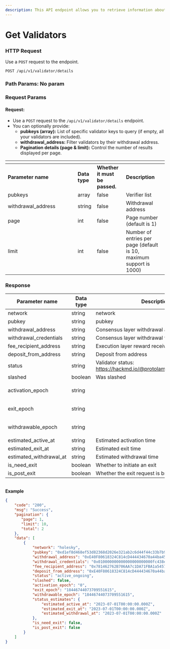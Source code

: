 ```yaml
---
description: This API endpoint allows you to retrieve information about your validators.
---
```


# Get Validators

### **HTTP Request**

Use a `POST` request to the endpoint.

```HTTP
POST /api/v1/validator/details
```

### **Path Params:** No param 

### **Request Params**

#### **Request:**

* Use a `POST` request to the `/api/v1/validator/details` endpoint.
* You can optionally provide:
  * **pubkeys (array):** List of specific validator keys to query (if empty, all your validators are included).
  * **withdrawal\_address:** Filter validators by their withdrawal address.
  * **Pagination details (page & limit):** Control the number of results displayed per page.

<table data-header-hidden><thead><tr><th width="205"></th><th></th><th></th><th></th></tr></thead><tbody><tr><td><strong>Parameter name</strong></td><td><strong>Data type</strong></td><td><strong>Whether it must be passed.</strong></td><td><strong>Description</strong></td></tr><tr><td>pubkeys</td><td>array</td><td>false</td><td>Verifier list</td></tr><tr><td>withdrawal_address</td><td>string</td><td>false</td><td>Withdrawal address</td></tr><tr><td>page</td><td>int</td><td>false</td><td>Page number (default is 1)</td></tr><tr><td>limit</td><td>int</td><td>false</td><td>Number of entries per page (default is 10, maximum support is 1000)</td></tr></tbody></table>

### **Response**

| **Parameter name**        | **Data type** | **Description**                                                    |
| ------------------------- | ------------- | ------------------------------------------------------------------ |
| network                   | string        | network                                                            |
| pubkey                    | string        | pubkey                                                             |
| withdrawal\_address       | string        | Consensus layer withdrawal address                                 |
| withdrawal\_credentials   | string        | Consensus layer withdrawal voucher                                 |
| fee\_recipient\_address   | string        | Execution layer reward receiving address                           |
| deposit\_from\_address    | string        | Deposit from address                                               |
| status                    | string        | Validator status: https://hackmd.io/@protolambda/validator\_status |
| slashed                   | boolean       | Was slashed                                                        |
| activation\_epoch         | string        | <p><br></p>                                                        |
| exit\_epoch               | string        | <p><br></p>                                                        |
| withdrawable\_epoch       | string        | <p><br></p>                                                        |
| estimated\_active\_at     | string        | Estimated activation time                                          |
| estimated\_exit\_at       | string        | Estimated exit time                                                |
| estimated\_withdrawal\_at | string        | Estimated withdrawal time                                          |
| is\_need\_exit            | boolean       | Whether to initiate an exit                                        |
| is\_post\_exit            | boolean       | Whether the exit request is broadcast to the chain                 |

\
**Example**

```JSON
{
    "code": "200",
    "msg": "Success",
    "pagination": {
       "page": 1,
       "limit": 10,
       "total": 2
    },
    "data": [
        {
            "network": "holesky",
            "pubkey": "0xd1ef8d468ef53d82368d2026e321ab2c6d44f44c33b7b9f22369bf6dcf37fb0208f82dd6b485325ce1bbf5aec7ad45bb",
            "withdrawal_address": "0xE40F80618324C814cD444434670a44ba4583aE38",
            "withdrawal_credentials": "0x010000000000000000000000fc438e6cc4b230eb5bfaae1337c3f5da2b9140f1",
            "fee_recipient_address": "0x781462762B706AA7c1DA71FBA1a545724928b81f",
            "deposit_from_address": "0xE40F80618324C814cD444434670a44ba4583aE38",
            "status": "active_ongoing",
            "slashed": false,
            "activation_epoch": "0",
            "exit_epoch": "18446744073709551615",
            "withdrawable_epoch": "18446744073709551615",
            "status_estimates": {
                "estimated_active_at": "2023-07-01T00:00:00.000Z",
                "estimated_exit_at": "2023-07-01T00:00:00.000Z",
                "estimated_withdrawal_at": "2023-07-01T00:00:00.000Z"
            },
            "is_need_exit": false,
            "is_post_exit": false
        }
    ]
}
```
